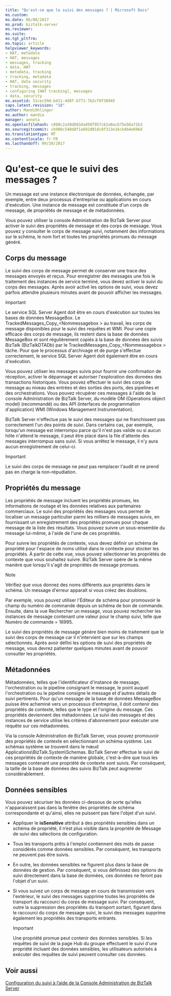 ```yaml
---
title: "Qu'est-ce que le suivi des messages ? | Microsoft Docs"
ms.custom: 
ms.date: 06/08/2017
ms.prod: biztalk-server
ms.reviewer: 
ms.suite: 
ms.tgt_pltfrm: 
ms.topic: article
helpviewer_keywords:
- HAT, metadata
- HAT, messages
- messages, tracking
- data, HAT
- metadata, tracking
- tracking, metadata
- HAT, data security
- tracking, messages
- configuring [HAT tracking], messages
- data, security
ms.assetid: 51cec59d-b411-4d8f-b771-7b2cf0f38945
caps.latest.revision: "18"
author: MandiOhlinger
ms.author: mandia
manager: anneta
ms.openlocfilehash: c898c2a30d883da4507957c62a0acb75e56a71b3
ms.sourcegitcommit: cb908c540d8f1a692d01dc8f313e16cb4b4e696d
ms.translationtype: MT
ms.contentlocale: fr-FR
ms.lasthandoff: 09/20/2017
---
```

# <a name="what-is-message-tracking"></a>Qu'est-ce que le suivi des messages ?
Un message est une instance électronique de données, échangée, par exemple, entre deux processus d'entreprise ou applications en cours d'exécution. Une instance de message est constituée d'un corps de message, de propriétés de message et de métadonnées.  
  
 Vous pouvez utiliser la console Administration de BizTalk Server pour activer le suivi des propriétés de message et des corps de message. Vous pouvez y consulter le corps de message suivi, notamment des informations sur le schéma, le nom fort et toutes les propriétés promues du message généré.  
  
## <a name="message-body"></a>Corps du message  
 Le suivi des corps de message permet de conserver une trace des messages envoyés et reçus. Pour enregistrer des messages une fois le traitement des instances de service terminé, vous devez activer le suivi du corps des messages. Après avoir activé les options de suivi, vous devez parfois attendre plusieurs minutes avant de pouvoir afficher les messages.  
  
> [!IMPORTANT]
>  Le service SQL Server Agent doit être en cours d'exécution sur toutes les bases de données MessageBox. Le TrackedMessages_Copy_\<Nommessagebox > au travail, les corps de message disponibles pour le suivi des requêtes et WMI. Pour une copie efficace des corps de message, ils restent dans la base de données MessageBox et sont régulièrement copiés à la base de données des suivis BizTalk (BizTalkDTADb) par le TrackedMessages_Copy_\<Nommessagebox > tâche. Pour que le processus d'archivage et de purge s'effectue correctement, le service SQL Server Agent doit également être en cours d'exécution.  
  
 Vous pouvez utiliser les messages suivis pour fournir une confirmation de réception, activer le dépannage et autoriser l'exploration des données des transactions historiques. Vous pouvez effectuer le suivi des corps de message au niveau des entrées et des sorties des ports, des pipelines et des orchestrations. Vous pouvez récupérer ces messages à l'aide de la console Administration de BizTalk Server, du modèle OM (Operations object model) (recommandé) ou des API (interfaces de programmation d'application) WMI (Windows Management Instrumentation).  
  
 BizTalk Server n'effectue pas le suivi des messages qui ne franchissent pas correctement l'un des points de suivi. Dans certains cas, par exemple, lorsqu'un message est interrompu parce qu'il n'est pas valide ou si aucun hôte n'attend le message, il peut être placé dans la file d'attente des messages interrompus sans suivi. Si vous arrêtez le message, il n'y aura aucun enregistrement de celui-ci.  
  
> [!IMPORTANT]
>  Le suivi des corps de message ne peut pas remplacer l'audit et ne prend pas en charge la non-répudiation.  
  
## <a name="message-properties"></a>Propriétés du message  
 Les propriétés de message incluent les propriétés promues, les informations de routage et les données relatives aux partenaires commerciaux. Le suivi des propriétés des messages vous permet de localiser un message particulier parmi les milliers de messages suivis, en fournissant un enregistrement des propriétés promues pour chaque message de la liste des résultats. Vous pouvez suivre un sous-ensemble du message lui-même, à l'aide de l'une de ces propriétés.  
  
 Pour suivre les propriétés de contexte, vous devez définir un schéma de propriété pour l'espace de noms utilisé dans le contexte pour stocker les propriétés. À partir de cette vue, vous pouvez sélectionner les propriétés de contexte que vous souhaitez suivre. BizTalk Server opère de la même manière que lorsqu'il s'agit de propriétés de message promues.  
  
> [!NOTE]
>  Vérifiez que vous donnez des noms différents aux propriétés dans le schéma. Un message d'erreur apparaît si vous créez des doublons.  
  
 Par exemple, vous pouvez utiliser l'Éditeur de schéma pour promouvoir le champ du numéro de commande depuis un schéma de bon de commande. Ensuite, dans la vue Rechercher un message, vous pouvez rechercher les instances de message contenant une valeur pour le champ suivi, telle que Numéro de commande = 16995.  
  
 Le suivi des propriétés de message génère bien moins de traitement que le suivi des corps de message car il n'intervient que sur les champs sélectionnés. Après avoir défini les options de suivi des propriétés de message, vous devrez patienter quelques minutes avant de pouvoir consulter les propriétés.  
  
## <a name="metadata"></a>Métadonnées  
 Métadonnées, telles que l'identificateur d'instance de message, l'orchestration ou le pipeline consignant le message, le point auquel l'orchestration ou le pipeline consigne le message et d'autres détails de suivi pertinents. Pour qu'un message de la base de données MessageBox puisse être acheminé vers un processus d'entreprise, il doit contenir des propriétés de contexte, telles que le type et l'origine du message. Ces propriétés deviennent des métadonnées. Le suivi des messages et des instances de service utilise les critères d'abonnement pour exécuter une requête sur ces métadonnées.  
  
 Via la console Administration de BizTalk Server, vous pouvez promouvoir des propriétés de contexte en sélectionnant un schéma système. Les schémas système se trouvent dans le nœud Applications\BizTalk.System\Schemas. BizTalk Server effectue le suivi de ces propriétés de contexte de manière globale, c'est-à-dire que tous les messages contenant une propriété de contexte sont suivis. Par conséquent, la taille de la base de données des suivis BizTalk peut augmenter considérablement.  
  
## <a name="sensitive-data"></a>Données sensibles  
 Vous pouvez sécuriser les données ci-dessous de sorte qu'elles n'apparaissent pas dans la fenêtre des propriétés de schéma correspondante et qu'ainsi, elles ne puissent pas faire l'objet d'un suivi.  
  
-   Appliquer le **isSensitive** attribut à des propriétés sensibles dans un schéma de propriété, il n’est plus visible dans la propriété de Message de suivi des sélections de configuration.  
  
-   Tous les transports prêts à l'emploi contiennent des mots de passe considérés comme données sensibles. Par conséquent, les transports ne peuvent pas être suivis.  
  
-   En outre, les données sensibles ne figurent plus dans la base de données de gestion. Par conséquent, si vous définissez des options de suivi directement dans la base de données, ces données ne feront pas l'objet d'un suivi.  
  
-   Si vous suivez un corps de message en cours de transmission vers l'extérieur, le suivi des messages supprime toutes les propriétés de transport du raccourci du corps de message suivi. Par conséquent, outre la suppression des propriétés du transport sortant, figurant dans le raccourci du corps de message suivi, le suivi des messages supprime également les propriétés des transports entrants.  
  
    > [!IMPORTANT]
    >  Une propriété promue peut contenir des données sensibles. Si les requêtes de suivi de la page Hub du groupe effectuent le suivi d'une propriété incluant des données sensibles, les utilisateurs autorisés à exécuter des requêtes de suivi peuvent consulter ces données.  
  
## <a name="see-also"></a>Voir aussi  
 [Configuration du suivi à l’aide de la Console Administration de BizTalk Server](http://msdn.microsoft.com/en-us/49b7f9d3-60b5-41bd-ba8b-029253926bef)